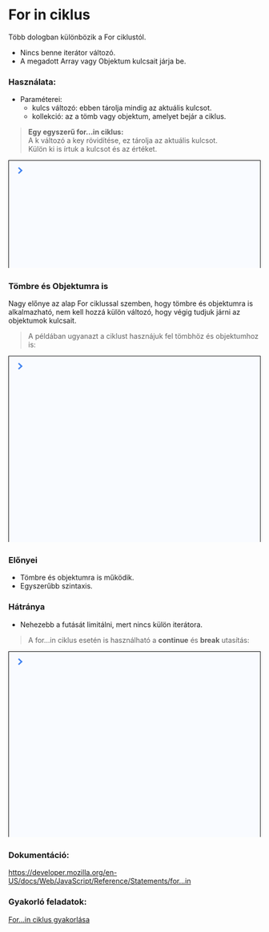 # For in ciklus  
Több dologban különbözik a For ciklustól.  
- Nincs benne iterátor változó.  
- A megadott Array vagy Objektum kulcsait járja be.  
  
### Használata:  
- Paraméterei:  
  - kulcs változó: ebben tárolja mindig az aktuális kulcsot.
  - kollekció: az a tömb vagy objektum, amelyet bejár a ciklus.  

> __Egy egyszerű for...in ciklus:__  
A k változó a key rövidítése, ez tárolja az aktuális kulcsot.  
Külön ki is írtuk a kulcsot és az értéket.  
  
![Objektum kulcsok](/docs/basic/week2/image/loops_forin.gif)  

### Tömbre és Objektumra is  
Nagy előnye az alap For ciklussal szemben, hogy tömbre és objektumra is  
alkalmazható, nem kell hozzá külön változó, hogy végig tudjuk járni az  
objektumok kulcsait.  
> A példában ugyanazt a ciklust hasznájuk fel tömbhöz és objektumhoz is:  
  
![Objektum kulcsok](/docs/basic/week2/image/loops_forin_array_and_object.gif)  

### Előnyei  
- Tömbre és objektumra is működik.
- Egyszerűbb szintaxis.  
  
### Hátránya  
- Nehezebb a futását limitálni, mert nincs külön iterátora.  

> A for...in ciklus esetén is használható a __continue__ és __break__ utasítás:  
  
![Objektum kulcsok](/docs/basic/week2/image/loops_forin_continue_break.gif)  
  
### Dokumentáció: 
https://developer.mozilla.org/en-US/docs/Web/JavaScript/Reference/Statements/for...in  
  
### Gyakorló feladatok:
<a href="http://37.139.16.100:3333/practice/basic/week2/12_loops_forin" 
target="_blank">For...in ciklus gyakorlása</a>  
